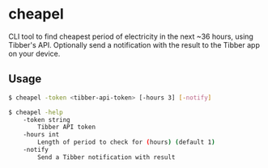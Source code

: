 # cheapel

CLI tool to find cheapest period of electricity in the next ~36 hours, using Tibber's API. 
Optionally send a notification with the result to the Tibber app on your device.

## Usage
```bash
$ cheapel -token <tibber-api-token> [-hours 3] [-notify]
```

```bash
$ cheapel -help
    -token string
        Tibber API token
    -hours int
        Length of period to check for (hours) (default 1)
    -notify
        Send a Tibber notification with result
```
